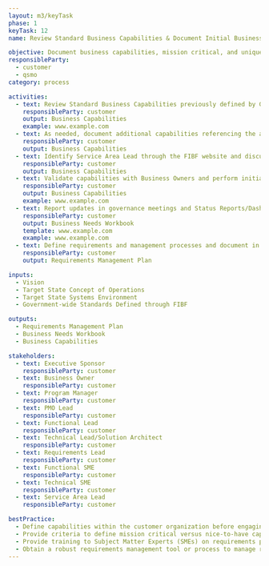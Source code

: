```yaml
---
layout: m3/keyTask
phase: 1
keyTask: 12
name: Review Standard Business Capabilities & Document Initial Business

objective: Document business capabilities, mission critical, and unique capabilities of the customer organization to support the fit-gap analysis.
responsibleParty:
  - customer
  - qsmo
category: process

activities:
  - text: Review Standard Business Capabilities previously defined by Government-wide Standards working group provided through the Federal Integrated Business Framework (FIBF) website
    responsibleParty: customer
    output: Business Capabilities
    example: www.example.com
  - text: As needed, document additional capabilities referencing the authoritative source and prioritize must-have versus nice-to-have capabilities against standard capabilities
    responsibleParty: customer
    output: Business Capabilities
  - text: Identify Service Area Lead through the FIBF website and discuss additional capabilities identified in step 2 above with the Service Area Lead
    responsibleParty: customer
    output: Business Capabilities
  - text: Validate capabilities with Business Owners and perform initial baselining
    responsibleParty: customer
    output: Business Capabilities
    example: www.example.com
  - text: Report updates in governance meetings and Status Reports/Dashboards
    responsibleParty: customer
    output: Business Needs Workbook
    template: www.example.com
    example: www.example.com
  - text: Define requirements and management processes and document in the Requirements Management Plan
    responsibleParty: customer
    output: Requirements Management Plan

inputs:
  - Vision
  - Target State Concept of Operations
  - Target State Systems Environment
  - Government-wide Standards Defined through FIBF

outputs:
  - Requirements Management Plan
  - Business Needs Workbook
  - Business Capabilities

stakeholders:
  - text: Executive Sponsor
    responsibleParty: customer
  - text: Business Owner
    responsibleParty: customer
  - text: Program Manager
    responsibleParty: customer
  - text: PMO Lead
    responsibleParty: customer
  - text: Functional Lead
    responsibleParty: customer
  - text: Technical Lead/Solution Architect
    responsibleParty: customer
  - text: Requirements Lead
    responsibleParty: customer
  - text: Functional SME
    responsibleParty: customer
  - text: Technical SME
    responsibleParty: customer
  - text: Service Area Lead
    responsibleParty: customer

bestPractice:
  - Define capabilities within the customer organization before engaging a provider to communicate needs in a consistent manner
  - Provide criteria to define mission critical versus nice-to-have capabilities to enable improved provider selection
  - Provide training to Subject Matter Experts (SMEs) on requirements processes and how to define, communicate, and document mission critical requirements
  - Obtain a robust requirements management tool or process to manage requirements throughout the migration, including a robust change control process
---
```

